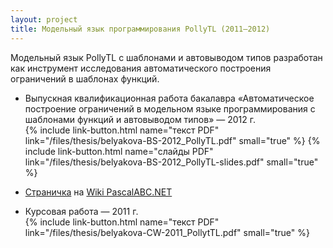 ```yaml
---
layout: project
title: Модельный язык программирования PollyTL (2011–2012)
---
```


Модельный язык PollyTL с шаблонами и автовыводом типов разработан
как инструмент исследования автоматического построения ограничений
в шаблонах функций. 

* Выпускная квалификационная работа бакалавра
  «Автоматическое построение ограничений в модельном языке программирования
  с шаблонами функций и автовыводом типов» — 2012 г.  
  {% include link-button.html name="текст PDF"
    link="/files/thesis/belyakova-BS-2012_PollyTL.pdf" small="true" %}
  {% include link-button.html name="слайды PDF"
    link="/files/thesis/belyakova-BS-2012_PollyTL-slides.pdf" small="true" %}

* [Страничка](http://pascalabc.net/wiki/index.php?title=Модельный_язык_программирования_—_исследование_типизации)
  на [Wiki PascalABC.NET](http://pascalabc.net/wiki)

* Курсовая работа — 2011 г.  
  {% include link-button.html name="текст PDF"
    link="/files/thesis/belyakova-CW-2011_PollytTL.pdf" small="true" %}